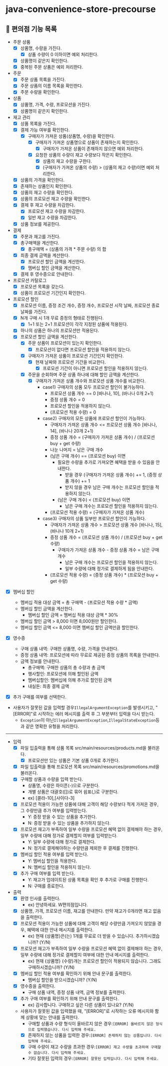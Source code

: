 # java-convenience-store-precourse

## 🏪 편의점 기능 목록

- 주문 상품
    - [x] 상품명, 수량을 가진다.
        - [x] 상품 수량이 0 이하이면 예외 처리한다.
    - [x] 상품명이 같은지 확인한다.
    - [x] 중복된 주문 상품은 예외 처리한다.

- 주문
    - [x] 주문 상품 목록을 가진다.
    - [x] 주문 상품의 이름 목록을 확인한다.
    - [x] 주문 수량을 확인한다.

- 상품
    - [x] 상품명, 가격, 수량, 프로모션을 가진다.
    - [x] 상품명이 같은지 확인한다.

- 재고 관리
    - [x] 상품 목록을 가진다.
    - [x] 결제 가능 여부를 확인한다.
        - [x] 구매자가 가져온 상품(상품명, 수량)을 확인한다.
            - [x] 구매자가 가져온 상품명으로 상품이 존재하는지 확인한다.
                - [x] 구매자가 가져온 상품이 존재하지 않으면 예외 처리한다.
            - [x] 요청한 상품의 수량이 재고 수량보다 작은지 확인한다.
                - [x] 상품의 재고 수량을 구한다.
                - [x] (구매자가 가져온 상품의 수량) > (상품의 재고 수량)이면 예외 처리한다.
    - [x] 상품의 가격을 확인한다.
    - [x] 존재하는 상품인지 확인한다.
    - [x] 상품의 재고 수량을 확인한다.
    - [x] 상품의 프로모션 재고 수량을 확인한다.
    - [x] 결제 후 재고 수량을 차감한다.
        - [x] 프로모션 재고 수량을 차감한다.
        - [x] 일반 재고 수량을 차감한다.
    - [x] 상품 정보를 제공한다.

- 결제
    - [x] 주문과 재고를 가진다.
    - [x] 총구매액을 계산한다.
        - [x] 총구매액 = (상품의 가격 * 주문 수량) 의 합
    - [x] 최종 결제 금액을 계산한다.
        - [x] 프로모션 할인 금액을 계산한다.
        - [x] 멤버십 할인 금액을 계산한다.
    - [x] 결제 후 영수증으로 안내한다.

- 프로모션 카탈로그
    - [x] 프로모션 목록을 갖는다.
    - [x] 상품이 프로모션 기간인지 확인한다.

- 프로모션 할인
    - [x] 프로모션 이름, 증정 조건 개수, 증정 개수, 프로모션 시작 날짜, 프로모션 종료 날짜를 가진다.
    - [x] N개 구매 시 1개 무료 증정의 형태로 진행된다.
        - [x] 1+1 또는 2+1 프로모션이 각각 지정된 상품에 적용된다.
    - [x] 하나의 상품은 하나의 프로모션만 적용된다.
    - [x] 프로모션 할인 금액을 계산한다.
        - [x] 주문 상품이 프로모션이 있는지 확인한다.
            - [x] 프로모션이 없다면 프로모션 할인을 적용하지 않는다.
        - [x] 구매자가 가져온 상품이 프로모션 기간인지 확인한다.
            - [x] 현재 날짜와 프로모션 기간을 비교한다.
                - [x] 프로모션 기간이 아니면 프로모션 할인을 적용하지 않는다.
        - [x] 주문을 순회하며 주문 상품 하나에 대해 할인 금액을 계산한다.
            - [x] 구매자가 가져온 상품 개수와 프로모션 상품 개수를 비교한다.
                - case1) 구매자의 상품 모두 프로모션 할인이 불가능하다.
                    - 프로모션 상품 개수 == 0 [바나나, 10], (바나나 0개 2+1)
                    - 증정 상품 개수 = 0
                    - 프로모션 할인을 적용하지 않는다.
                    - (프로모션 적용 수량) = 0
                - case2) 구매자의 모든 상품에 프로모션 할인이 가능하다.
                    - 구매자가 가져온 상품 개수 <= 프로모션 상품 개수 [바나나, 14], (바나나 20개 2+1)
                    - 증정 상품 개수 = (구매자가 가져온 상품 개수) / (프로모션 buy + get 수량)
                    - 나눈 나머지 = 남은 구매 개수
                    - (남은 구매 개수) == (프로모션 buy) 이면
                        - 필요한 수량을 추가로 가져오면 혜택을 받을 수 있음을 안내한다.
                            - 받을 경우 (구매자가 가져온 상품 개수) += 1, (증정 상품 개수) += 1
                            - 받지 않을 경우 남은 구매 개수는 프로모션 할인을 적용하지 않는다.
                        - (남은 구매 개수) < (프로모션 buy) 이면
                            - 남은 구매 개수는 프로모션 할인을 적용하지 않는다.
                    - (프로모션 적용 수량) = (구매자가 가져온 상품 개수)
                - case3) 구매자의 상품 일부만 프로모션 할인이 가능하다.
                    - 구매자가 가져온 상품 개수 > 프로모션 상품 개수 [바나나, 15], (바나나 10개 2+1)
                    - 증정 상품 개수 = (프로모션 상품 개수) / (프로모션 buy + get 수량)
                        - 구매자가 가져온 상품 개수 - 증정 상품 개수 = 남은 구매 개수
                            - 남은 구매 개수는 프로모션 할인을 적용하지 않는다.
                            - 일부 수량에 대해 정가로 결제하게 됨을 안내한다.
                    - (프로모션 적용 수량) = (증정 상품 개수) * (프로모션 buy + get 수량)

- [x] 멤버십 할인
    - 멤버십 적용 대상 금액 = 총 구매액 - (프로모션 적용 수량 * 금액)
    - 멤버십 할인 금액을 계산한다.
        - 멤버십 할인 금액 = 멤버십 적용 대상 금액 * 30%
    - 멤버십 할인 금액 > 8,000 이면 8,000원만 할인한다.
    - 멤버십 할인 금액 <= 8,000 이면 멤버십 할인 금액만큼 할인한다.

- [x] 영수증
    - 구매 상품 내역: 구매한 상품명, 수량, 가격을 안내한다.
    - 증정 상품 내역: 프로모션에 따라 무료로 제공된 증정 상품의 목록을 안내한다.
    - 금액 정보를 안내한다.
        - 총구매액: 구매한 상품의 총 수량과 총 금액
        - 행사할인: 프로모션에 의해 할인된 금액
        - 멤버십할인: 멤버십에 의해 추가로 할인된 금액
        - 내실돈: 최종 결제 금액

- [x] 추가 구매를 여부를 선택한다.

- 사용자가 잘못된 값을 입력할 경우`IllegalArgumentException`를 발생시키고, "[ERROR]"로 시작하는 에러 메시지를 출력 후 그 부분부터 입력을 다시 받는다.
    - `Exception`이 아닌`IllegalArgumentException`,`IllegalStateException`등과 같은 명확한 유형을 처리한다.

---

- 입력
    - [x] 파일 입출력을 통해 상품 목록 src/main/resources/products.md을 불러온다.
        - [x] 프로모션만 있는 상품은 기본 상품 0개로 추가한다.
    - [x] 파일 입출력을 통해 프로모션 목록 src/main/resources/promotions.md을 불러온다.
    - [x] 구매할 상품과 수량을 입력 받는다.
        - 상품명, 수량은 하이픈(-)으로 구분한다.
        - 개별 상품은 대괄호([])로 묶어 쉼표(,)로 구분한다.
        - ex) [콜라-10],[사이다-3]
    - [x] 프로모션 적용이 가능한 상품에 대해 고객이 해당 수량보다 적게 가져온 경우, 그 수량만큼 추가 여부를 입력받는다.
        - Y: 증정 받을 수 있는 상품을 추가한다.
        - N: 증정 받을 수 있는 상품을 추가하지 않는다.
    - [x] 프로모션 재고가 부족하여 일부 수량을 프로모션 혜택 없이 결제해야 하는 경우, 일부 수량에 대해 정가로 결제할지 여부를 입력받는다.
        - Y: 일부 수량에 대해 정가로 결제한다.
        - N: 정가로 결제해야하는 수량만큼 제외한 후 결제를 진행한다.
    - [x] 멤버십 할인 적용 여부를 입력 받는다.
        - Y: 멤버십 할인을 적용한다.
        - N: 멤버십 할인을 적용하지 않는다.
    - [x] 추가 구매 여부를 입력 받는다.
        - Y: 재고가 업데이트된 상품 목록을 확인 후 추가로 구매를 진행한다.
        - N: 구매를 종료한다.

- 출력
    - [x] 환영 인사를 출력한다.
        - ex) 안녕하세요. W편의점입니다.
    - [x] 상품명, 가격, 프로모션 이름, 재고를 안내한다. 만약 재고가 0개라면 재고 없음을 출력한다.
    - [x] 프로모션 적용이 가능한 상품에 대해 고객이 해당 수량만큼 가져오지 않았을 경우, 혜택에 대한 안내 메시지를 출력한다.
        - ex) 현재 {상품명}은(는) 1개를 무료로 더 받을 수 있습니다. 추가하시겠습니까? (Y/N)
    - [x] 프로모션 재고가 부족하여 일부 수량을 프로모션 혜택 없이 결제해야 하는 경우, 일부 수량에 대해 정가로 결제할지 여부에 대한 안내 메시지를 출력한다.
        - ex) 현재 {상품명} {수량}개는 프로모션 할인이 적용되지 않습니다. 그래도 구매하시겠습니까? (Y/N)
    - [x] 멤버십 할인 적용 여부를 확인하기 위해 안내 문구를 출력한다.
        - 멤버십 할인을 받으시겠습니까? (Y/N)
    - [x] 영수증을 출력한다.
        - 구매 상품 내역, 증정 상품 내역, 금액 정보를 출력한다.
    - [x] 추가 구매 여부를 확인하기 위해 안내 문구를 출력한다.
        - ex) 감사합니다. 구매하고 싶은 다른 상품이 있나요? (Y/N)
    - 사용자가 잘못된 값을 입력했을 때, "[ERROR]"로 시작하는 오류 메시지와 함께 상황에 맞는 안내를 출력한다.
        - 구매할 상품과 수량 형식이 올바르지 않은 경우:`[ERROR] 올바르지 않은 형식으로 입력했습니다. 다시 입력해 주세요.`
        - [x] 존재하지 않는 상품을 입력한 경우:`[ERROR] 존재하지 않는 상품입니다. 다시 입력해 주세요.`
        - [x] 구매 수량이 재고 수량을 초과한 경우:`[ERROR] 재고 수량을 초과하여 구매할 수 없습니다. 다시 입력해 주세요.`
        - 기타 잘못된 입력의 경우:`[ERROR] 잘못된 입력입니다. 다시 입력해 주세요.`
